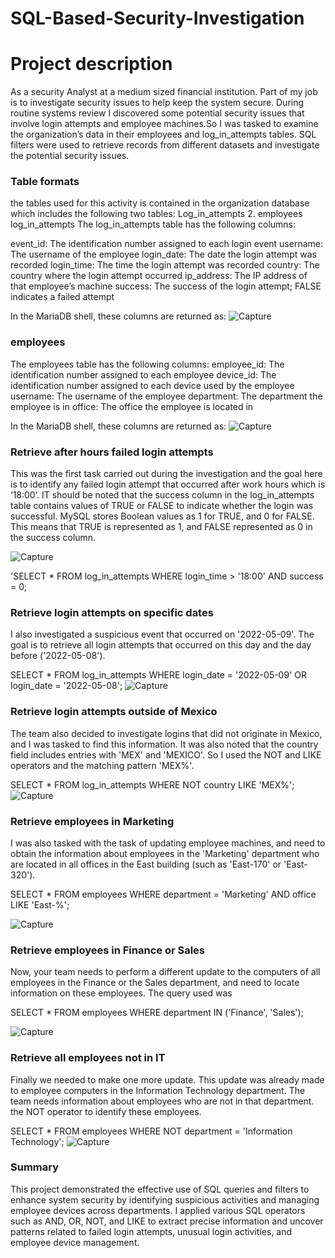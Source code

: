 # SQL-Based-Security-Investigation

# Project description
As a security Analyst at a medium sized financial institution. Part of my job is to investigate security issues to help keep the system secure. During routine systems review I discovered some potential security issues that involve login attempts and employee machines.So I was tasked to examine the organization’s data in their employees and log_in_attempts tables. SQL filters were used  to retrieve records from different datasets and investigate the potential security issues.


### Table formats
the tables used for this  activity is contained in the  organization database which includes the following two tables: 
Log_in_attempts           2. employees
log_in_attempts
The log_in_attempts table has the following columns:

event_id: The identification number assigned to each login event
username: The username of the employee
login_date: The date the login attempt was recorded
login_time: The time the login attempt was recorded
country: The country where the login attempt occurred
ip_address: The IP address of that employee’s machine
success: The success of the login attempt; FALSE indicates a failed attempt

In the MariaDB shell, these columns are returned as:
![Capture](https://github.com/user-attachments/assets/0a33419c-d444-469c-9fff-394cb0686e42)


### employees
The employees table has the following columns:
employee_id: The identification number assigned to each employee
device_id: The identification number assigned to each device used by the employee
username: The username of the employee
department: The department the employee is in
office: The office the employee is located in

In the MariaDB shell, these columns are returned as:
![Capture](https://github.com/user-attachments/assets/411ea653-3459-45ff-904c-95d4d7ed8ea0)


### Retrieve after hours failed login attempts
This was the first task carried out during the investigation and the goal here is to identify any failed login attempt that occurred after work hours which is ‘18:00’.
IT should be noted that the success column in the log_in_attempts table contains values of TRUE or FALSE to indicate whether the login was successful. MySQL stores Boolean values as 1 for TRUE, and 0 for FALSE. This means that TRUE is represented as 1, and FALSE represented as 0 in the success column.


![Capture](https://github.com/user-attachments/assets/ea91f759-e4e4-4011-94dc-295bb20ad622)



'SELECT *
FROM log_in_attempts
WHERE login_time > '18:00' AND success = 0;

### Retrieve login attempts on specific dates
I also investigated a suspicious event that occurred on '2022-05-09'. The goal is to retrieve all login attempts that occurred on this day and the day before ('2022-05-08').

SELECT * 
FROM log_in_attempts 
WHERE login_date = '2022-05-09' OR login_date = '2022-05-08';
![Capture](https://github.com/user-attachments/assets/bbf836f7-312f-4256-af14-8c2c56579923)




### Retrieve login attempts outside of Mexico
The  team also decided to  investigate logins that did not originate in Mexico, and I was tasked to find this information.  It was also noted that the country field includes entries with 'MEX' and 'MEXICO'. So I used the NOT and LIKE operators and the matching pattern 'MEX%'.

SELECT * 
FROM log_in_attempts
WHERE NOT  country LIKE 'MEX%';
![Capture](https://github.com/user-attachments/assets/4f77f537-3763-47df-bea3-0e521a1c7a7a)



### Retrieve employees in Marketing
I was also tasked with the task of  updating employee machines, and need to obtain the information about employees in the 'Marketing' department who are located in all offices in the East building (such as 'East-170' or 'East-320').

SELECT * 
FROM employees 
WHERE department = 'Marketing' AND office LIKE 'East-%';

![Capture](https://github.com/user-attachments/assets/833a3251-4ef5-45bb-8cae-bc6453a50c6c)


### Retrieve employees in Finance or Sales
Now, your team needs to perform a different update to the computers of all employees in the Finance or the Sales department, and need to locate information on these employees.  The query used was

SELECT * 
FROM employees 
WHERE department IN ('Finance', 'Sales');

![Capture](https://github.com/user-attachments/assets/3192682a-e6cd-4ad3-890e-023d885faa78)





### Retrieve all employees not in IT
Finally we needed to make one more update. This update was already made to employee computers in the Information Technology department. The team needs information about employees who are not in that department. the NOT operator to identify these employees.

SELECT *
FROM employees
WHERE NOT department = 'Information Technology';
![Capture](https://github.com/user-attachments/assets/3e4fa046-d0d3-479f-af38-279ad6301712)




### Summary
 This project demonstrated the effective use of SQL queries and filters to enhance system security by identifying suspicious activities and managing employee devices across departments. I applied various SQL operators such as AND, OR, NOT, and LIKE to extract precise information and uncover patterns related to failed login attempts, unusual login activities, and employee device management. 


